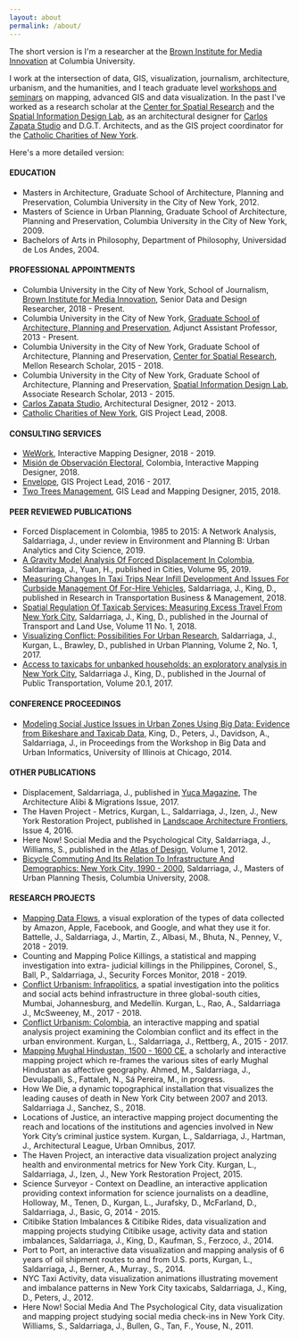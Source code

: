 ```yaml
---
layout: about
permalink: /about/
---
```


The short version is I'm a researcher at the [Brown Institute for Media Innovation](https://brown.columbia.edu/) at Columbia University.

I work at the intersection of data, GIS, visualization, journalism, architecture, urbanism, and the humanities, and I teach graduate level [workshops and seminars](https://github.com/juanfrans-courses) on mapping, advanced GIS and data visualization. In the past I've worked as a research scholar at the [Center for Spatial Research](http://c4sr.columbia.edu/) and the [Spatial Information Design Lab](http://spatialinformationdesignlab.org/), as an architectural designer for [Carlos Zapata Studio](https://www.cz-studio.com/) and D.G.T. Architects, and as the GIS project coordinator for the [Catholic Charities of New York](https://catholiccharitiesny.org/).

Here's a more detailed version:

#### EDUCATION
* Masters in Architecture, Graduate School of Architecture, Planning and Preservation, Columbia University in the City of New York, 2012.
* Masters of Science in Urban Planning, Graduate School of Architecture, Planning and Preservation, Columbia University in the City of New York, 2009.
* Bachelors of Arts in Philosophy, Department of Philosophy, Universidad de Los Andes, 2004.

#### PROFESSIONAL APPOINTMENTS
* Columbia University in the City of New York, School of Journalism, [Brown Institute for Media Innovation](https://brown.columbia.edu/), Senior Data and Design Researcher, 2018 - Present.
* Columbia University in the City of New York, [Graduate School of Architecture, Planning and Preservation](https://www.arch.columbia.edu/), Adjunct Assistant Professor, 2013 - Present.
* Columbia University in the City of New York, Graduate School of Architecture, Planning and Preservation, [Center for Spatial Research](http://c4sr.columbia.edu/), Mellon Research Scholar, 2015 - 2018.
* Columbia University in the City of New York, Graduate School of Architecture, Planning and Preservation, [Spatial Information Design Lab](http://spatialinformationdesignlab.org/), Associate Research Scholar, 2013 - 2015.
* [Carlos Zapata Studio](http://www.cz-studio.com/), Architectural Designer, 2012 - 2013.
* [Catholic Charities of New York](https://catholiccharitiesny.org/), GIS Project Lead, 2008.

#### CONSULTING SERVICES
* [WeWork](https://www.wework.com/), Interactive Mapping Designer, 2018 - 2019.
* [Misión de Observación Electoral](https://moe.org.co/), Colombia, Interactive Mapping Designer, 2018.
* [Envelope](https://envelope.city/), GIS Project Lead, 2016 - 2017.
* [Two Trees Management](https://www.twotreesny.com/), GIS Lead and Mapping Designer, 2015, 2018.

#### PEER REVIEWED PUBLICATIONS
* Forced Displacement in Colombia, 1985 to 2015: A Network Analysis, Saldarriaga, J., under review in Environment and Planning B: Urban Analytics and City Science, 2019.
* [A Gravity Model Analysis Of Forced Displacement In Colombia](https://www.sciencedirect.com/science/article/pii/S0264275118311363), Saldarriaga, J., Yuan, H., published in Cities, Volume 95, 2019.
* [Measuring Changes In Taxi Trips Near Infill Development And Issues For Curbside Management Of For-Hire Vehicles](https://www.sciencedirect.com/science/article/pii/S2210539517301219), Saldarriaga, J., King, D., published in Research in Transportation Business & Management, 2018.
* [Spatial Regulation Of Taxicab Services: Measuring Excess Travel From New York City](https://www.jtlu.org/index.php/jtlu/article/view/1063), Saldarriaga, J., King, D., published in the Journal of Transport and Land Use, Volume 11 No. 1, 2018.
* [Visualizing Conflict: Possibilities For Urban Research](https://www.cogitatiopress.com/urbanplanning/article/view/880), Saldarriaga, J., Kurgan, L., Brawley, D., published in Urban Planning, Volume 2, No. 1, 2017.
* [Access to taxicabs for unbanked households: an exploratory analysis in New York City](https://scholarcommons.usf.edu/jpt/vol20/iss1/1/), Saldarriaga J., King, D., published in the Journal of Public Transportation, Volume 20.1, 2017.

#### CONFERENCE PROCEEDINGS
* [Modeling Social Justice Issues in Urban Zones Using Big Data: Evidence from Bikeshare and Taxicab Data](https://urbanbigdata.uic.edu/proceedings/), King, D., Peters, J., Davidson, A., Saldarriaga, J., in Proceedings from the Workshop in Big Data and Urban Informatics, University of Illinois at Chicago, 2014.

#### OTHER PUBLICATIONS
* Displacement, Saldarriaga, J., published in [Yuca Magazine](http://www.yucamag.com/issue_i/), The Architecture Alibi & Migrations Issue, 2017.
* The Haven Project - Metrics, Kurgan, L., Saldarriaga, J., Izen, J., New York Restoration Project, published in [Landscape Architecture Frontiers](http://www.lafrontiers.com/), Issue 4, 2016.
* Here Now! Social Media and the Psychological City, Saldarriaga, J., Williams, S., published in the [Atlas of Design](http://atlasofdesign.org/2012/08/23/a-preview-of-the-selections/), Volume 1, 2012.
* [Bicycle Commuting And Its Relation To Infrastructure And Demographics: New York City, 1990 - 2000](https://clio.columbia.edu/catalog/7008600?counter=1), Saldarriaga, J., Masters of Urban Planning Thesis, Columbia University, 2008.

#### RESEARCH PROJECTS
* [Mapping Data Flows](https://mappingdataflows.com/), a visual exploration of the types of data collected by Amazon, Apple, Facebook, and Google, and what they use it for. Battelle, J., Saldarriaga, J., Martin, Z., Albasi, M., Bhuta, N., Penney, V., 2018 - 2019.
* Counting and Mapping Police Killings, a statistical and mapping investigation into extra- judicial killings in the Philippines, Coronel, S., Ball, P., Saldarriaga, J., Security Forces Monitor, 2018 - 2019.
* [Conflict Urbanism: Infrapolitics](http://c4sr.columbia.edu/infrapolitics-seminar), a spatial investigation into the politics and social acts behind infrastructure in three global-south cities, Mumbai, Johannesburg, and Medellín. Kurgan, L., Rao, A., Saldarriaga J., McSweeney, M., 2017 - 2018.
* [Conflict Urbanism: Colombia](https://conflicturbanismcolombia.com/), an interactive mapping and spatial analysis project examining the Colombian conflict and its effect in the urban environment. Kurgan, L., Saldarriaga, J., Rettberg, A., 2015 - 2017.
* [Mapping Mughal Hindustan, 1500 - 1600 CE](http://xpmethod.plaintext.in/embodied-space-lab/mapping-mughal-hindustan.html), a scholarly and interactive mapping project which re-frames the various sites of early Mughal Hindustan as affective geography. Ahmed, M., Saldarriaga, J., Devulapalli, S., Fattaleh, N., Sá Pereira, M., in progress.
* How We Die, a dynamic topographical installation that visualizes the leading causes of death in New York City between 2007 and 2013. Saldarriaga J., Sanchez, S., 2018.
* Locations of Justice, an interactive mapping project documenting the reach and locations of the institutions and agencies involved in New York City’s criminal justice system. Kurgan, L., Saldarriaga, J., Hartman, J., Architectural League, Urban Omnibus, 2017.
* The Haven Project, an interactive data visualization project analyzing health and environmental metrics for New York City. Kurgan, L., Saldarriaga, J., Izen, J., New York Restoration Project, 2015.
* Science Surveyor - Context on Deadline, an interactive application providing context information for science journalists on a deadline, Holloway, M., Tenen, D., Kurgan, L., Jurafsky, D., McFarland, D., Saldarriaga, J., Basic, G, 2014 - 2015.
* Citibike Station Imbalances & Citibike Rides, data visualization and mapping projects studying Citibike usage, activity data and station imbalances, Saldarriaga, J., King, D., Kaufman, S., Ferzoco, J., 2014.
* Port to Port, an interactive data visualization and mapping analysis of 6 years of oil shipment routes to and from U.S. ports, Kurgan, L., Saldarriaga, J., Berner, A., Murray., S., 2014.
* NYC Taxi Activity, data visualization animations illustrating movement and imbalance patterns in New York City taxicabs, Saldarriaga, J., King, D., Peters, J., 2012.
* Here Now! Social Media And The Psychological City, data visualization and mapping project studying social media check-ins in New York City. Williams, S., Saldarriaga, J., Bullen, G., Tan, F., Youse, N., 2011.